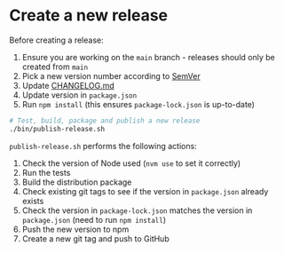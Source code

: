 # Create a new release

Before creating a release:

1. Ensure you are working on the `main` branch - releases should only be created from `main`
1. Pick a new version number according to [SemVer](https://semver.org/)
1. Update [CHANGELOG.md](../CHANGELOG.md)
1. Update version in `package.json`
1. Run `npm install` (this ensures `package-lock.json` is up-to-date)

```sh
# Test, build, package and publish a new release
./bin/publish-release.sh
```

`publish-release.sh` performs the following actions:

1. Check the version of Node used (`nvm use` to set it correctly)
1. Run the tests
1. Build the distribution package
1. Check existing git tags to see if the version in `package.json` already exists
1. Check the version in `package-lock.json` matches the version in `package.json` (need to run `npm install`)
1. Push the new version to npm
1. Create a new git tag and push to GitHub
